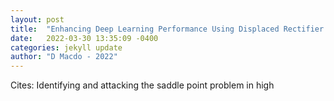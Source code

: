 ```yaml
---
layout: post
title:  "Enhancing Deep Learning Performance Using Displaced Rectifier Linear Unit"
date:   2022-03-30 13:35:09 -0400
categories: jekyll update
author: "D Macdo - 2022"
---
```

Cites: Identifying and attacking the saddle point problem in high